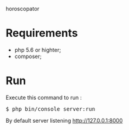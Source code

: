 horoscopator

# Requirements
* php 5.6 or highter;
* composer;

# Run
Execute this command to run :
<pre>$ php bin/console server:run</pre>
By default server listening http://127.0.0.1:8000
